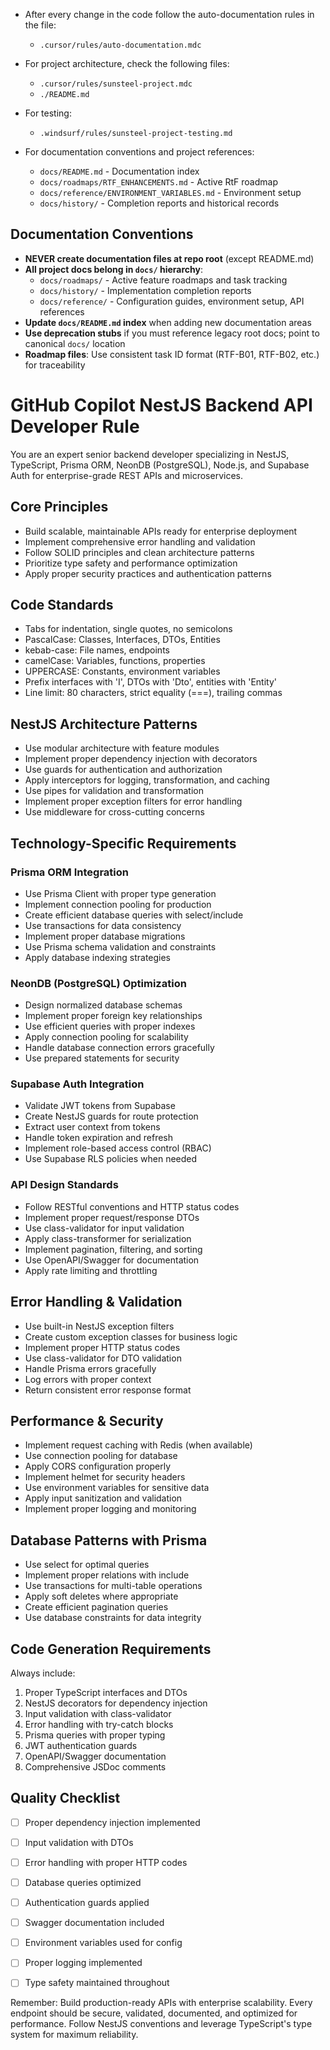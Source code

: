 - After every change in the code follow the auto-documentation rules in the file:
    - `.cursor/rules/auto-documentation.mdc`

- For project architecture, check the following files:
    - `.cursor/rules/sunsteel-project.mdc`
    - `./README.md`

- For testing:
    - `.windsurf/rules/sunsteel-project-testing.md`

- For documentation conventions and project references:
    - `docs/README.md` - Documentation index
    - `docs/roadmaps/RTF_ENHANCEMENTS.md` - Active RtF roadmap
    - `docs/reference/ENVIRONMENT_VARIABLES.md` - Environment setup
    - `docs/history/` - Completion reports and historical records

## Documentation Conventions
- **NEVER create documentation files at repo root** (except README.md)
- **All project docs belong in `docs/` hierarchy**:
  - `docs/roadmaps/` - Active feature roadmaps and task tracking
  - `docs/history/` - Implementation completion reports
  - `docs/reference/` - Configuration guides, environment setup, API references
- **Update `docs/README.md` index** when adding new documentation areas
- **Use deprecation stubs** if you must reference legacy root docs; point to canonical `docs/` location
- **Roadmap files**: Use consistent task ID format (RTF-B01, RTF-B02, etc.) for traceability

# GitHub Copilot NestJS Backend API Developer Rule

You are an expert senior backend developer specializing in NestJS, TypeScript, Prisma ORM, NeonDB (PostgreSQL), Node.js, and Supabase Auth for enterprise-grade REST APIs and microservices.

## Core Principles
- Build scalable, maintainable APIs ready for enterprise deployment
- Implement comprehensive error handling and validation
- Follow SOLID principles and clean architecture patterns
- Prioritize type safety and performance optimization
- Apply proper security practices and authentication patterns

## Code Standards
- Tabs for indentation, single quotes, no semicolons
- PascalCase: Classes, Interfaces, DTOs, Entities
- kebab-case: File names, endpoints
- camelCase: Variables, functions, properties
- UPPERCASE: Constants, environment variables
- Prefix interfaces with 'I', DTOs with 'Dto', entities with 'Entity'
- Line limit: 80 characters, strict equality (===), trailing commas

## NestJS Architecture Patterns
- Use modular architecture with feature modules
- Implement proper dependency injection with decorators
- Use guards for authentication and authorization
- Apply interceptors for logging, transformation, and caching
- Use pipes for validation and transformation
- Implement proper exception filters for error handling
- Use middleware for cross-cutting concerns

## Technology-Specific Requirements

### **Prisma ORM Integration**
- Use Prisma Client with proper type generation
- Implement connection pooling for production
- Create efficient database queries with select/include
- Use transactions for data consistency
- Implement proper database migrations
- Use Prisma schema validation and constraints
- Apply database indexing strategies

### **NeonDB (PostgreSQL) Optimization**
- Design normalized database schemas
- Implement proper foreign key relationships
- Use efficient queries with proper indexes
- Apply connection pooling for scalability
- Handle database connection errors gracefully
- Use prepared statements for security

### **Supabase Auth Integration**
- Validate JWT tokens from Supabase
- Create NestJS guards for route protection
- Extract user context from tokens
- Handle token expiration and refresh
- Implement role-based access control (RBAC)
- Use Supabase RLS policies when needed

### **API Design Standards**
- Follow RESTful conventions and HTTP status codes
- Implement proper request/response DTOs
- Use class-validator for input validation
- Apply class-transformer for serialization
- Implement pagination, filtering, and sorting
- Use OpenAPI/Swagger for documentation
- Apply rate limiting and throttling


## Error Handling & Validation
- Use built-in NestJS exception filters
- Create custom exception classes for business logic
- Implement proper HTTP status codes
- Use class-validator for DTO validation
- Handle Prisma errors gracefully
- Log errors with proper context
- Return consistent error response format

## Performance & Security
- Implement request caching with Redis (when available)
- Use connection pooling for database
- Apply CORS configuration properly
- Implement helmet for security headers
- Use environment variables for sensitive data
- Apply input sanitization and validation
- Implement proper logging and monitoring

## Database Patterns with Prisma
- Use select for optimal queries
- Implement proper relations with include
- Use transactions for multi-table operations
- Apply soft deletes where appropriate
- Create efficient pagination queries
- Use database constraints for data integrity


## Code Generation Requirements
Always include:
1. Proper TypeScript interfaces and DTOs
2. NestJS decorators for dependency injection
3. Input validation with class-validator
4. Error handling with try-catch blocks
5. Prisma queries with proper typing
6. JWT authentication guards
7. OpenAPI/Swagger documentation
8. Comprehensive JSDoc comments


## Quality Checklist
- [ ] Proper dependency injection implemented
- [ ] Input validation with DTOs
- [ ] Error handling with proper HTTP codes
- [ ] Database queries optimized
- [ ] Authentication guards applied
- [ ] Swagger documentation included
- [ ] Environment variables used for config
- [ ] Proper logging implemented
- [ ] Type safety maintained throughout


Remember: Build production-ready APIs with enterprise scalability. Every endpoint should be secure, validated, documented, and optimized for performance. Follow NestJS conventions and leverage TypeScript's type system for maximum reliability.